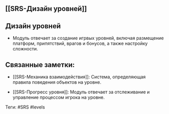 ## [[SRS-Дизайн уровней]]

## Дизайн уровней

- Модуль отвечает за создание игрвых уровней, включая размещение платформ, припятствий,  врагов и бонусов, а также настройку сложности.

## Связанные заметки:

- [[SRS-Механика взаимодействия]]: Система, определяющая правила поведения объектов на уровне.

- [[SRS-Прогресс уровня]]: Модуль отвечает за отслеживание и управление процессом игрока на уровне.

Теги: #SRS #levels